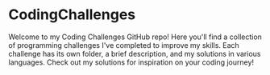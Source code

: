 # CodingChallenges
 Welcome to my Coding Challenges GitHub repo! Here you'll find a collection of programming challenges I've completed to improve my skills. Each challenge has its own folder, a brief description, and my solutions in various languages. Check out my solutions for inspiration on your coding journey!
